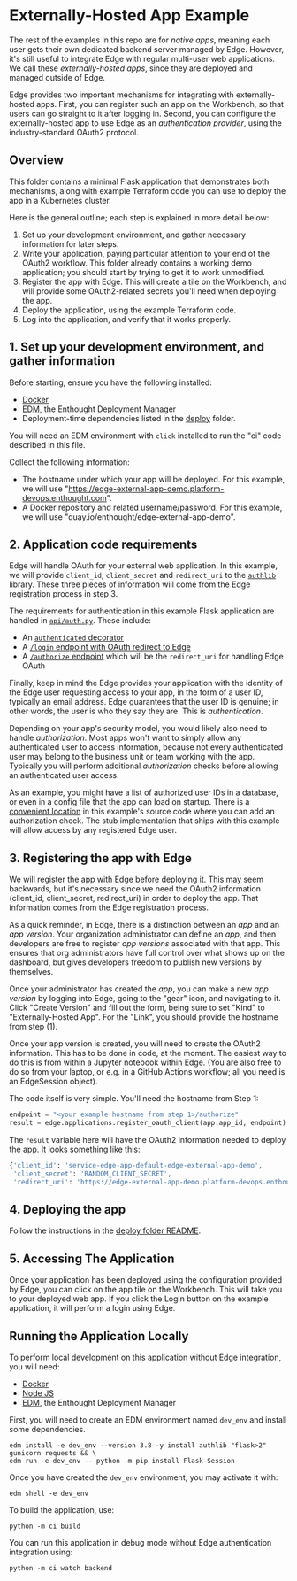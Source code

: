 # Externally-Hosted App Example

The rest of the examples in this repo are for _native apps_, meaning each user
gets their own dedicated backend server managed by Edge.  However, it's still
useful to integrate Edge with regular multi-user web applications.  We call
these _externally-hosted apps_, since they are deployed and managed outside of
Edge.

Edge provides two important mechanisms for integrating with externally-hosted
apps.  First, you can register such an app on the Workbench, so that users
can go straight to it after logging in.  Second, you can configure the
externally-hosted app to use Edge as an _authentication provider_, using the
industry-standard OAuth2 protocol.


## Overview

This folder contains a minimal Flask application that demonstrates both
mechanisms, along with example Terraform code you can use to deploy the app
in a Kubernetes cluster.

Here is the general outline; each step is explained in more detail below:

1. Set up your development environment, and gather necessary information for
   later steps.
2. Write your application, paying particular attention to your end of the OAuth2
   workflow.  This folder already contains a working demo application; you
   should start by trying to get it to work unmodified.
3. Register the app with Edge.  This will create a tile on the Workbench, and
   will provide some OAuth2-related secrets you'll need when deploying the app.
4. Deploy the application, using the example Terraform code.
5. Log into the application, and verify that it works properly.


## 1. Set up your development environment, and gather information

Before starting, ensure you have the following installed:

* [Docker](https://docker.com)
* [EDM](https://www.enthought.com/edm/), the Enthought Deployment Manager 
* Deployment-time dependencies listed in the [deploy](./deploy/README.md) folder.

You will need an EDM environment with ``click`` installed to run the "ci" code
described in this file.

Collect the following information:

* The hostname under which your app will be deployed.  For this example, we will
  use "https://edge-external-app-demo.platform-devops.enthought.com".
* A Docker repository and related username/password.  For this example, we will
  use "quay.io/enthought/edge-external-app-demo".


## 2. Application code requirements

Edge will handle OAuth for your external web application. In this example,
we will provide `client_id`, `client_secret` and `redirect_uri` to the
[`authlib`](./src/app.py#L31) library.  These three pieces of information will
come from the Edge registration process in step 3.

The requirements for authentication in this example Flask application are handled
in [`api/auth.py`](./api/auth.py). These include:
- An [`authenticated` decorator](./src/api/auth.py#L25)
- A [`/login` endpoint with OAuth redirect to Edge](./src/api/auth.py#L41)
- A [`/authorize` endpoint](./src/api/auth.#L57) which will be the `redirect_uri` for handling Edge OAuth

Finally, keep in mind the Edge provides your application with the identity of
the Edge user requesting access to your app, in the form of a user ID,
typically an email address.  Edge guarantees that the user ID is genuine; in
other words, the user is who they say they are.  This is _authentication_.

Depending on your app's security model, you would likely also need to handle
_authorization_.  Most apps won't want to simply allow any authenticated user to
access information, because not every authenticated user may belong to the
business unit or team working with the app.  Typically you will perform
additional _authorization_ checks before allowing an authenticated user access.  

As an example, you might have a list of authorized user IDs in a database, or
even in a config file that the app can load on startup. There is a
[convenient location](./src/api/auth.py#79) in this example's source code where
you can add an authorization check.  The stub implementation that ships with
this example will allow access by any registered Edge user.


## 3. Registering the app with Edge

We will register the app with Edge before deploying it.  This may seem backwards,
but it's necessary since we need the OAuth2 information (client_id, client_secret,
redirect_uri) in order to deploy the app.  That information comes from the
Edge registration process.

As a quick reminder, in Edge, there is a distinction between an _app_ and an
_app version_.  Your organization administrator can define an _app_, and then
developers are free to register _app versions_ associated with that app.  This
ensures that org administrators have full control over what shows up on the
dashboard, but gives developers freedom to publish new versions by themselves.

Once your administrator has created the _app_, you can make a new _app version_
by logging into Edge, going to the "gear" icon, and navigating to it.
Click "Create Version" and fill out the form, being sure to set "Kind" to
"Externally-Hosted App".  For the "Link", you should provide the hostname
from step (1).

Once your app version is created, you will need to create the OAuth2
information.  This has to be done in code, at the moment.  The easiest way
to do this is from within a Jupyter notebook within Edge.  (You are also
free to do so from your laptop, or e.g. in a GitHub Actions workflow; all you
need is an EdgeSession object).

The code itself is very simple.  You'll need the hostname from Step 1:

```python
endpoint = "<your example hostname from step 1>/authorize"
result = edge.applications.register_oauth_client(app.app_id, endpoint)
```

The ``result`` variable here will have the OAuth2 information needed to
deploy the app.  It looks something like this:

```python
{'client_id': 'service-edge-app-default-edge-external-app-demo',
 'client_secret': 'RANDOM_CLIENT_SECRET',
 'redirect_uri': 'https://edge-external-app-demo.platform-devops.enthought.com/authorize'}
 ```

## 4. Deploying the app

Follow the instructions in the [deploy folder README](./deploy/README.md).


## 5. Accessing The Application

Once your application has been deployed using the configuration provided by
Edge, you can click on the app tile on the Workbench. This will
take you to your deployed web app.  If you click the Login button on the
example application, it will perform a login using Edge.


## Running the Application Locally

To perform local development on this application without Edge integration, you will need:
- [Docker](https://docker.com)
- [Node JS](https://nodejs.org)
- [EDM](https://www.enthought.com/edm/), the Enthought Deployment Manager

First, you will need to create an EDM environment named `dev_env` and install some dependencies.

```commandline
edm install -e dev_env --version 3.8 -y install authlib "flask>2" gunicorn requests && \
edm run -e dev_env -- python -m pip install Flask-Session
```   

Once you have created the `dev_env` environment, you may activate it with:

```commandline
edm shell -e dev_env
```

To build the application, use:

```commandline
python -m ci build
```

You can run this application in debug mode without Edge authentication integration using:

```commandline
python -m ci watch backend
```
